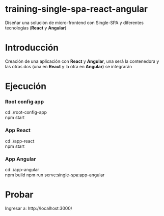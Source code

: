 # training-single-spa-react-angular

Diseñar una solución de micro-frontend con Single-SPA y diferentes tecnologías (**React** y **Angular**)

# Introducción

Creación de una aplicación con **React** y **Angular**, una será la contenedora y las otras dos (una en **React** y la otra en **Angular**) se integrarán

# Ejecución

### Root config app

cd .\root-config-app\
npm start

### App React

cd .\app-react\
npm start

### App Angular

cd .\app-angular\
npm build
npm run serve:single-spa:app-angular

# Probar

Ingresar a: http://localhost:3000/
